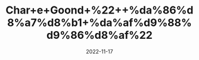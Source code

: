 ---
title: 'Char+e+Goond+%22++%da%86%d8%a7%d8%b1+%da%af%d9%88%d9%86%d8%af%22'
date: '2022-11-17' 
metatag: '' 
inventory: '0' 
draft: false 
# meta description 
shortDescripton: 'Arabic+Gum+%22+Arabic+Gum+is+known+to+boost+stamina+and+health%2c+helping+one+keep+away+from+falling+sick+due+to+cold+and+cough.'
description: 'Natural+Gums+%d9%82%d8%af%d8%b1%d8%aa%db%8c+%da%af%d9%88%d9%86%d8%af'
longdescription: ''
tags: ''
brand: ''
subCategory: ''
unit: '50 gm-Pk'
sellCount: '0'
featured: True
# product Price
price: '60.0'
# Product Short Description
shortDescription: 'Arabic+Gum+%22+Arabic+Gum+is+known+to+boost+stamina+and+health%2c+helping+one+keep+away+from+falling+sick+due+to+cold+and+cough.'
productID: '42123EDA-F623-ED11-9968-005056B3A416'
type: 'products'
category: 'Natural+Gums+%d9%82%d8%af%d8%b1%d8%aa%db%8c+%da%af%d9%88%d9%86%d8%af' 
thumnailproduct: 'https://eraconnect.blob.core.windows.net/product-images/aminsaddiquidawakhana/42123EDA-F623-ED11-9968-005056B3A416.webp' 
images:
  - image: 'https://eraconnect.blob.core.windows.net/product-images/aminsaddiquidawakhana/42123EDA-F623-ED11-9968-005056B3A416.webp'  
Variants:
---